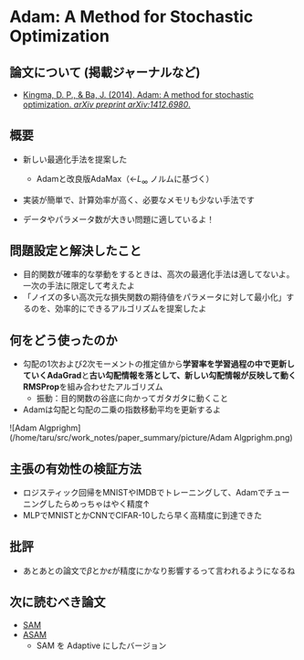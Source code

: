 # Adam: A Method for Stochastic Optimization

## 論文について (掲載ジャーナルなど)
- [Kingma, D. P., & Ba, J. (2014). Adam: A method for stochastic optimization. *arXiv preprint arXiv:1412.6980*.](https://arxiv.org/abs/1412.6980)

## 概要
- 新しい最適化手法を提案した
  - Adamと改良版AdaMax（←$L_\infty$ ノルムに基づく）

- 実装が簡単で、計算効率が高く、必要なメモリも少ない手法です
- データやパラメータ数が大きい問題に適しているよ！

## 問題設定と解決したこと
- 目的関数が確率的な挙動をするときは、高次の最適化手法は適してないよ。一次の手法に限定して考えたよ
- 「ノイズの多い高次元な損失関数の期待値をパラメータに対して最小化」するのを、効率的にできるアルゴリズムを提案したよ

## 何をどう使ったのか
- 勾配の1次および2次モーメントの推定値から**学習率を学習過程の中で更新していくAdaGrad**と**古い勾配情報を落として、新しい勾配情報が反映して動くRMSProp**を組み合わせたアルゴリズム
  - 振動：目的関数の谷底に向かってガタガタに動くこと
- Adamは勾配と勾配の二乗の指数移動平均を更新するよ

![Adam Algprighm](/home/taru/src/work_notes/paper_summary/picture/Adam Algprighm.png)

## 主張の有効性の検証方法
- ロジスティック回帰をMNISTやIMDBでトレーニングして、Adamでチューニングしたらめっちゃはやく精度↑
- MLPでMNISTとかCNNでCIFAR-10したら早く高精度に到達できた

## 批評
- あとあとの論文で$\beta$とか$\varepsilon$が精度にかなり影響するって言われるようになるね

## 次に読むべき論文
- [SAM](https://arxiv.org/abs/2010.01412)
- [ASAM](https://arxiv.org/abs/2102.11600)
  - SAM を Adaptive にしたバージョン

